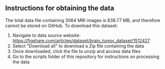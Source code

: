 ## Instructions for obtaining the data
The total data file containing 3064 MRI images is 838.77 MB, and therefore cannot be stored on GitHub. 
To download this dataset: 
1. Navigate to data source website: https://figshare.com/articles/dataset/brain_tumor_dataset/1512427 
2. Select "Download all" to download a Zip file containing the data 
3. Once downloaded, click the file to unzip and access data files
4. Go to the scripts folder of this repository for instructions on processing the data
